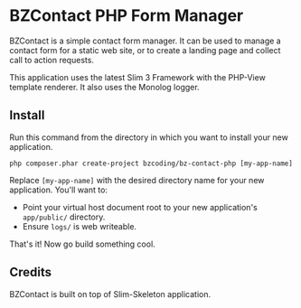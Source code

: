# BZContact PHP Form Manager

BZContact is a simple contact form manager. It can be used to manage a contact form for a static web site, or to create a landing page and collect call to action requests.

This application uses the latest Slim 3 Framework with the PHP-View template renderer. It also uses the Monolog logger.

## Install

Run this command from the directory in which you want to install your new application.

~~~ console
php composer.phar create-project bzcoding/bz-contact-php [my-app-name]
~~~

Replace `[my-app-name]` with the desired directory name for your new application. You'll want to:

 * Point your virtual host document root to your new application's `app/public/` directory.
 * Ensure `logs/` is web writeable.

That's it! Now go build something cool.

## Credits

BZContact is built on top of Slim-Skeleton application.
